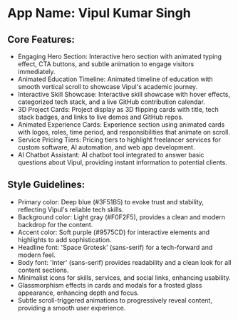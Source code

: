 # **App Name**: Vipul Kumar Singh

## Core Features:

- Engaging Hero Section: Interactive hero section with animated typing effect, CTA buttons, and subtle animation to engage visitors immediately.
- Animated Education Timeline: Animated timeline of education with smooth vertical scroll to showcase Vipul's academic journey.
- Interactive Skill Showcase: Interactive skill showcase with hover effects, categorized tech stack, and a live GitHub contribution calendar.
- 3D Project Cards: Project display as 3D flipping cards with title, tech stack badges, and links to live demos and GitHub repos.
- Animated Experience Cards: Experience section using animated cards with logos, roles, time period, and responsibilities that animate on scroll.
- Service Pricing Tiers: Pricing tiers to highlight freelancer services for custom software, AI automation, and web app development.
- AI Chatbot Assistant: AI chatbot tool integrated to answer basic questions about Vipul, providing instant information to potential clients.

## Style Guidelines:

- Primary color: Deep blue (#3F51B5) to evoke trust and stability, reflecting Vipul's reliable tech skills.
- Background color: Light gray (#F0F2F5), provides a clean and modern backdrop for the content.
- Accent color: Soft purple (#9575CD) for interactive elements and highlights to add sophistication.
- Headline font: 'Space Grotesk' (sans-serif) for a tech-forward and modern feel.
- Body font: 'Inter' (sans-serif) provides readability and a clean look for all content sections.
- Minimalist icons for skills, services, and social links, enhancing usability.
- Glassmorphism effects in cards and modals for a frosted glass appearance, enhancing depth and focus.
- Subtle scroll-triggered animations to progressively reveal content, providing a smooth user experience.